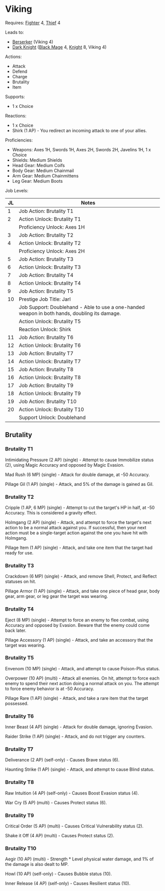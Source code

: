 # Viking

Requires: [Fighter](/Jobs/JobDetails/Fighter.md) 4, [Thief](/Jobs/JobDetails/Thief.md) 4

Leads to:

- [Berserker](/Jobs/JobDetails/Berserker.md) (Viking 4)
- [Dark Knight](/Jobs/JobDetails/DarkKnight.md) ([Black Mage](/Jobs/JobDetails/BlackMage.md) 4, [Knight](/Jobs/JobDetails/Knight.md) 8, Viking 4)

Actions:

- Attack
- Defend
- Charge
- Brutality
- Item

Supports:

- 1 x Choice

Reactions:

- 1 x Choice
- Shirk (1 AP) - You redirect an incoming attack to one of your allies.

Proficiencies:

- Weapons: Axes 1H, Swords 1H, Axes 2H, Swords 2H, Javelins 1H, 1 x Choice
- Shields: Medium Shields
- Head Gear: Medium Coifs
- Body Gear: Medium Chainmail
- Arm Gear: Medium Chainmittens
- Leg Gear: Medium Boots

Job Levels:

| JL | Notes |
| --- | --- |
| 1 | Job Action: Brutality T1
| 2 | Action Unlock: Brutality T1
|   | Proficiency Unlock: Axes 1H
| 3 | Job Action: Brutality T2
| 4 | Action Unlock: Brutality T2
|   | Proficiency Unlock: Axes 2H
| 5 | Job Action: Brutality T3
| 6 | Action Unlock: Brutality T3
| 7 | Job Action: Brutality T4
| 8 | Action Unlock: Brutality T4
| 9 | Job Action: Brutality T5
| 10 | Prestige Job Title: Jarl
|    | Job Support: Doublehand - Able to use a one-handed weapon in both hands, doubling its damage.
|    | Action Unlock: Brutality T5
|    | Reaction Unlock: Shirk
| 11 | Job Action: Brutality T6
| 12 | Action Unlock: Brutality T6
| 13 | Job Action: Brutality T7
| 14 | Action Unlock: Brutality T7
| 15 | Job Action: Brutality T8
| 16 | Action Unlock: Brutality T8
| 17 | Job Action: Brutality T9
| 18 | Action Unlock: Brutality T9
| 19 | Job Action: Brutality T10
| 20 | Action Unlock: Brutality T10
|    | Support Unlock: Doublehand

## Brutality

### Brutality T1

Intimidating Pressure (2 AP) (single) - Attempt to cause Immobilize status (2), using Magic Accuracy and opposed by Magic Evasion.

Mad Rush (6 MP) (single) - Attack for double damage, at -50 Accuracy.

Pillage Gil (1 AP) (single) - Attack, and 5% of the damage is gained as Gil.

### Brutality T2

Cripple (1 AP, 6 MP) (single) - Attempt to cut the target's HP in half, at -50 Accuracy. This is considered a gravity effect.

Holmgang (2 AP) (single) - Attack, and attempt to force the target's next action to be a normal attack against you. If successful, then your next action must be a single-target action against the one you have hit with Holmgang.

Pillage Item (1 AP) (single) - Attack, and take one item that the target had ready for use.

### Brutality T3

Crackdown (6 MP) (single) - Attack, and remove Shell, Protect, and Reflect statuses on hit.

Pillage Armor (1 AP) (single) - Attack, and take one piece of head gear, body gear, arm gear, or leg gear the target was wearing.

### Brutality T4

Eject (8 MP) (single) - Attempt to force an enemy to flee combat, using Accuracy and opposed by Evasion. Beware that the enemy could come back later.

Pillage Accessory (1 AP) (single) - Attack, and take an accessory that the target was wearing.

### Brutality T5

Envenom (10 MP) (single) - Attack, and attempt to cause Poison-Plus status.

Overpower (10 AP) (multi) - Attack all enemies. On hit, attempt to force each enemy to spend their next action doing a normal attack on you. The attempt to force enemy behavior is at -50 Accuracy.

Pillage Rare (1 AP) (single) - Attack, and take a rare item that the target possessed.

### Brutality T6

Inner Beast (4 AP) (single) - Attack for double damage, ignoring Evasion.

Raider Strike (1 AP) (single) - Attack, and do not trigger any counters.

### Brutality T7

Deliverance (2 AP) (self-only) - Causes Brave status (6).

Haunting Strike (1 AP) (single) - Attack, and attempt to cause Blind status.

### Brutality T8

Raw Intuition (4 AP) (self-only) - Causes Boost Evasion status (4).

War Cry (5 AP) (multi) - Causes Protect status (6).

### Brutality T9

Critical Order (5 AP) (multi) - Causes Critical Vulnerability status (2).

Shake it Off (4 AP) (multi) - Causes Protect status (2).

### Brutality T10

Aegir (10 AP) (multi) - Strength * Level physical water damage, and 1% of the damage is also dealt to MP.

Howl (10 AP) (self-only) - Causes Bubble status (10).

Inner Release (4 AP) (self-only) - Causes Resilient status (10).
